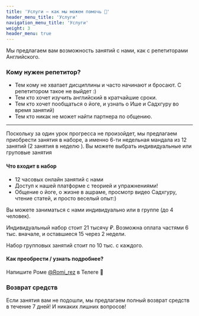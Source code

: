 ```yaml
---
title: 'Услуги – как мы можем помочь 🙏'
header_menu_title: 'Услуги'
navigation_menu_title: 'Услуги'
weight: 3
header_menu: true
---
```


Мы предлагаем вам возможность занятий с нами, как с репетиторами Английского.

### Кому нужен репетитор?

-   Тем кому не хватает дисциплины и часто начинают и бросают. С репетитором такое не выйдет :)
-   Teм кто хочет изучить английский в кратчайшие сроки.
-   Тем кто хочет пообщаться о йоге, и узнать о Ише и Садхгуру во время занятий)
-   Тем кто никак не может найти партнера по общению.

---

Поскольку за один урок прогресса не произойдет, мы предлагаем приобрести занятия в наборе, а
именно 6-ти недельная мандала из 12 занятий (2 занятия в неделю ). Вы можете выбрать индивидуальные или груповые занятия

#### Что входит в набор

-   12 часовых онлайн занятий с нами
-   Доступ к нашей платформе с теорией и упражнениями!
-   Общение о йоге, о жизне в ашраме, просмотр видео Садхгуру, чтение статей, и просто веселый опыт:)

Вы можете заниматься с нами индивидуально или в группе (до 4 человек).

Индивидуальный набор
стоит 21 тысячу ₽. Возможна оплата частями 6 тыс. вначале, и оставшиеся 15 через 2 недели.

Набор групповых занятий стоит по 10 тыс. с каждого.

#### Как преобрести / узнать подробнее?

Напишите Роме <a href="https://t.me/Romi_rez">@Romi_rez</a> в Телеге 🙏

### Возврат средств

Если занятия вам не подошли, мы предлагаем полный возврат средств в течение 7 дней! И никаких лишних вопросов!
